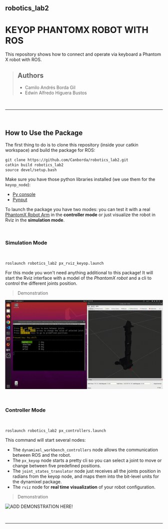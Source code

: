 ## robotics_lab2
# KEYOP PHANTOMX ROBOT WITH ROS


This repository shows how to connect and operate via keyboard a Phantom X robot with ROS.

> ## Authors
> 
> - Camilo Andrés Borda Gil
> - Edwin Alfredo Higuera Bustos

<br>

---

<br>

## How to Use the Package

The first thing to do is to clone this repository (inside your catkin workspace) and build the package for ROS:

```
git clone https://github.com/Canborda/robotics_lab2.git
catkin build robotics_lab2
source devel/setup.bash
```

Make sure you have those python libraries installed (we use them for the `keyop_node`):
- [Py console](https://pypi.org/project/py-console/)
- [Pynput](https://pypi.org/project/pynput/)

To launch the package you have two modes: you can test it with a real [PhantomX Robot Arm](https://www.trossenrobotics.com/p/PhantomX-Pincher-Robot-Arm.aspx) in the __controller mode__ or just visualize the robot in Rviz in the __simulation mode__.

<br>

### __Simulation Mode__

<br>

```
roslaunch robotics_lab2 px_rviz_keyop.launch
```
For this mode you won't need anything additional to this package! It will start the Rviz interface with a model of the _PhantomX robot_ and a cli to control the different joints position.

> Demonstration

![simulation mode package demonstration](./assets/simulation_mode.gif)

<br>

### __Controller Mode__

<br>

```
roslaunch robotics_lab2 px_controllers.launch
```
This command will start several nodes:
- The `dynamixel_workbench_controllers` node allows the communication between ROS and the robot.
- The `px_keyop` node starts a pretty cli so you can select a joint to move or change between five predefined positions.
- The `joint_states_translator` node just receives all the joints position in radians from the keyop node, and maps them into the bit-level units for the dynamixel package.
- The `rviz` node for __real time visualization__ of your robot configuration.

> Demonstration

![ADD DEMONSTRATION HERE!]()

<br>

---

<br>